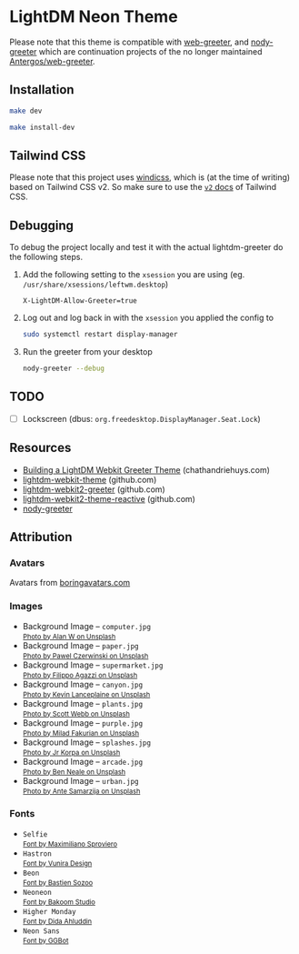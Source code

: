 # LightDM Neon Theme
Please note that this theme is compatible with [web-greeter](https://github.com/JezerM/web-greeter), and [nody-greeter](https://github.com/JezerM/nody-greeter) which are continuation projects of the no longer maintained [Antergos/web-greeter](https://github.com/Antergos/web-greeter).

## Installation

```sh
make dev
```

```sh
make install-dev
```

## Tailwind CSS
Please note that this project uses [windicss](https://github.com/windicss/windicss), which is (at the time of writing) based on Tailwind CSS v2. So make sure to use the [`v2` docs](https://v2.tailwindcss.com/docs) of Tailwind CSS.

## Debugging
To debug the project locally and test it with the actual lightdm-greeter do the following steps.

1. Add the following setting to the `xsession` you are using (eg. `/usr/share/xsessions/leftwm.desktop`)
   ```
   X-LightDM-Allow-Greeter=true
   ```
1. Log out and log back in with the `xsession` you applied the config to
   ```sh
   sudo systemctl restart display-manager
   ```
1. Run the greeter from your desktop
   ```sh
   nody-greeter --debug
   ```

## TODO
- [ ] Lockscreen (dbus: `org.freedesktop.DisplayManager.Seat.Lock`)

## Resources
- [Building a LightDM Webkit Greeter Theme](https://www.chathandriehuys.com/blog/posts/2021/01/building-a-lightdm-webkit-greeter-theme/) (chathandriehuys.com)
- [lightdm-webkit-theme](https://github.com/cdriehuys/lightdm-webkit-theme) (github.com)
- [lightdm-webkit2-greeter](https://github.com/antergos/web-greeter) (github.com)
- [lightdm-webkit2-theme-reactive](https://github.com/gitneeraj/lightdm-webkit2-theme-reactive) (github.com)
- [nody-greeter](https://github.com/JezerM/nody-greeter)

## Attribution

### Avatars
Avatars from [boringavatars.com](https://boringavatars.com/)

### Images
- Background Image &ndash; `computer.jpg`\
  <small>[Photo by Alan W on Unsplash](https://unsplash.com/photos/P2Ehy4BtV9Q)</small>
- Background Image &ndash; `paper.jpg`\
  <small>[Photo by Pawel Czerwinski on Unsplash](https://unsplash.com/photos/7rI7GSBsKko)</small>
- Background Image &ndash; `supermarket.jpg`\
  <small>[Photo by Filippo Agazzi on Unsplash](https://unsplash.com/photos/aEeNy96quts)</small>
- Background Image &ndash; `canyon.jpg`\
  <small>[Photo by Kevin Lanceplaine on Unsplash](https://unsplash.com/photos/sO-JmQj95ec)</small>
- Background Image &ndash; `plants.jpg`\
  <small>[Photo by Scott Webb on Unsplash](https://unsplash.com/photos/oRWRlTgBrPo)</small>
- Background Image &ndash; `purple.jpg`\
  <small>[Photo by Milad Fakurian on Unsplash](https://unsplash.com/photos/u8Jn2rzYIps)</small>
- Background Image &ndash; `splashes.jpg`\
  <small>[Photo by Jr Korpa on Unsplash](https://unsplash.com/photos/SFT9G3pAxLY)</small>
- Background Image &ndash; `arcade.jpg`\
  <small>[Photo by Ben Neale on Unsplash](https://unsplash.com/photos/zpxKdH_xNSI)</small>
- Background Image &ndash; `urban.jpg`\
  <small>[Photo by Ante Samarzija on Unsplash](https://unsplash.com/photos/Zktk_OqnU04)</small>
  

### Fonts
- `Selfie`\
  <small>[Font by Maximiliano Sproviero](https://sproviero-type.com/index.html)</small>
- `Hastron`\
  <small>[Font by Vunira Design](https://www.creativefabrica.com/designer/vunira/)</small>
- `Beon`\
  <small>[Font by Bastien Sozoo](https://sozoo.fr/)</small>
- `Neoneon`\
  <small>[Font by Bakoom Studio](https://www.bakoom-studio.com/)</small>
- `Higher Monday`\
  <small>[Font by Dida Ahluddin](https://www.behance.net/ahweproject)</small>
- `Neon Sans`\
  <small>[Font by GGBot](https://ggbot.itch.io/)</small>
